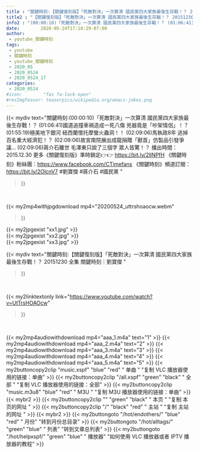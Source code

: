 ```yaml
---
title : "關鍵時刻:【關鍵復刻版】「死敵對決」一次算清 國民黨四大家族最後生存戰！？ 20151230 全集 關鍵時刻｜劉寶傑 "
title2 : "【關鍵復刻版】「死敵對決」一次算清 國民黨四大家族最後生存戰！？ 20151230 全集 關鍵時刻｜劉寶傑 "
info2 : "(00:00:10)「死敵對決」一次算清 國民黨四大家族最後生存戰！？ (01:06:41)國道追撞車禍造成一死八傷 兇器竟是「吵架情侶」！？ (01:55:19)極美地下銀河 紐西蘭懷托摩螢火蟲洞！！ (02:09:06)馬執政8年 逃掉百名重大經濟犯！？ (02:09:06)故宮南院展出成龍捐贈「獸首」仿製品引發爭議… (02:09:06)蔣介石離世 毛澤東只說了三個字 眾人皆驚！？  播出時間：2015.12.30  更多《關鍵復刻版》準時鎖定👉👉 https://bit.ly/2lINPfH 《關鍵時刻》粉絲團：https://www.facebook.com/CTimefans 《關鍵時刻》頻道訂閱：https://bit.ly/2OlcnV7  #劉寶傑 #蔣介石 #國民黨 "
date:        2020-05-24T17:18:29-07:00
author:
 - youtube_關鍵時刻
tags:
 - youtube
 - 關鍵時刻
 - youtube_關鍵時刻
 - 2020_05
 - 2020_0524
 - 2020_0524_17
categories:
 - 2020_0524
#icon:        "fas fa-lock-open"
#resImgTeaser: teaserpics/wikipedia.org/emacs-jokes.png
---
```


{{< mydiv text="關鍵時刻:(00:00:10)「死敵對決」一次算清 國民黨四大家族最後生存戰！？ (01:06:41)國道追撞車禍造成一死八傷 兇器竟是「吵架情侶」！？ (01:55:19)極美地下銀河 紐西蘭懷托摩螢火蟲洞！！ (02:09:06)馬執政8年 逃掉百名重大經濟犯！？ (02:09:06)故宮南院展出成龍捐贈「獸首」仿製品引發爭議… (02:09:06)蔣介石離世 毛澤東只說了三個字 眾人皆驚！？  播出時間：2015.12.30  更多《關鍵復刻版》準時鎖定👉👉 https://bit.ly/2lINPfH 《關鍵時刻》粉絲團：https://www.facebook.com/CTimefans 《關鍵時刻》頻道訂閱：https://bit.ly/2OlcnV7  #劉寶傑 #蔣介石 #國民黨 "
>}}
<br>


{{< my2mp4withjpgdownload mp4="20200524_uttrshoaocw.webm"
>}}

{{< my2jpgexist "xx1.jpg" >}}<br>
{{< my2jpgexist "xx2.jpg" >}}<br>
{{< my2jpgexist "xx3.jpg" >}}<br>



{{< mydiv text="關鍵時刻:【關鍵復刻版】「死敵對決」一次算清 國民黨四大家族最後生存戰！？ 20151230 全集 關鍵時刻｜劉寶傑 "
>}}
<br>

{{< my2linktextonly link="https://www.youtube.com/watch?v=UtTrsHOAOcw"
>}}


<br>

{{< my2mp4audiowithdownload mp4="aaa_1.m4a"    text="1" >}}
{{< my2mp4audiowithdownload mp4="aaa_2.m4a"    text="2" >}}
{{< my2mp4audiowithdownload mp4="aaa_3.m4a"    text="3" >}}
{{< my2mp4audiowithdownload mp4="aaa_4.m4a"    text="4" >}}
{{< my2mp4audiowithdownload mp4="aaa_5.m4a"    text="5" >}}
{{< my2buttoncopy2clip "music.xspf"        "blue"   "red"    " 单曲 "  "复制 VLC 播放器使用的链接：单曲" >}} {{< my2buttoncopy2clip "/all.xspf"         "green"  "black"  " 全部 "  "复制 VLC 播放器使用的链接：全部" >}} {{< my2buttoncopy2clip "music.m3u8"        "blue"   "red"    " M3U  "    "复制 M3U 播放器使用的链接：单曲" >}} {{< mybr2 >}} {{< my2buttoncopy2clip ""                  "green"  "black"  " 本页 "    "复制 本页的网址 " >}} {{< my2buttoncopy2clip "/"                 "black"  "red"    " 主站 "    "复制 主站的网址 " >}} {{< mybr2 >}} {{< my2buttongoto      "/hot/endothers/"   "blue"   "red"    " 月份"   "转到月份总目录" >}} {{< my2buttongoto      "/hot/alltags/"     "green"  "blue"   " 列表"   "转到文章总列表" >}} {{< my2buttongoto      "/hot/helpxspf/"    "green"  "blue"   " 播放器" "如何使用 VLC 播放器或者 IPTV 播放器的教程" >}} 
